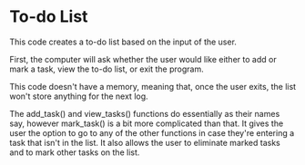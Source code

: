 # To-do List
This code creates a to-do list based on the input of the user. 

First, the computer will ask whether the user would like either to add or mark a task, 
view the to-do list, or exit the program. 

This code doesn't have a memory, meaning that, once the user exits, the list won't 
store anything for the next log.

The add_task() and view_tasks() functions do essentially as their names say, however 
mark_task() is a bit more complicated than that. It gives the user the option to go to
any of the other functions in case they're entering a task that isn't in the list. It
also allows the user to eliminate marked tasks and to mark other tasks on the list.
